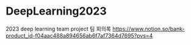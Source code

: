 # DeepLearning2023
2023 deep learning team project
팀 회의록
https://www.notion.so/bank-product_id-f04aac488a894656ab6f7af7364d7695?pvs=4
